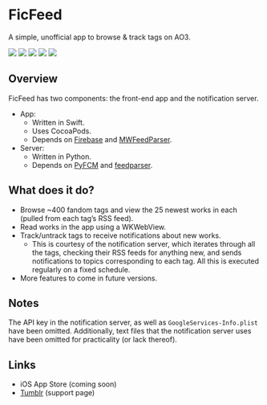 # FicFeed
A simple, unofficial app to browse & track tags on AO3.

![](http://i.imgur.com/pmkdV0N.jpg)
![](http://i.imgur.com/CMryoag.jpg)
![](http://i.imgur.com/ztrWfiG.jpg)
![](http://i.imgur.com/VJYMPoZ.jpg)
![](http://i.imgur.com/71vJPpM.jpg)

## Overview
FicFeed has two components: the front-end app and the notification server.
- App:
	- Written in Swift.
	- Uses CocoaPods.
	- Depends on [Firebase](https://firebase.google.com/) and [MWFeedParser](https://github.com/mwaterfall/MWFeedParser).
- Server:
	- Written in Python.
	- Depends on [PyFCM](https://github.com/olucurious/PyFCM) and [feedparser](https://pypi.python.org/pypi/feedparser).

## What does it do?
- Browse ~400 fandom tags and view the 25 newest works in each (pulled from each tag’s RSS feed).
- Read works in the app using a WKWebView.
- Track/untrack tags to receive notifications about new works.
	- This is courtesy of the notification server, which iterates through all the tags, checking their RSS feeds for anything new, and sends notifications to topics corresponding to each tag. All this is executed regularly on a fixed schedule.
- More features to come in future versions.

## Notes
The API key in the notification server, as well as `GoogleServices-Info.plist` have been omitted. Additionally, text files that the notification server uses have been omitted for practicality (or lack thereof).

## Links
- iOS App Store (coming soon)
- [Tumblr](http://ficfeed.tumblr.com/) (support page)
